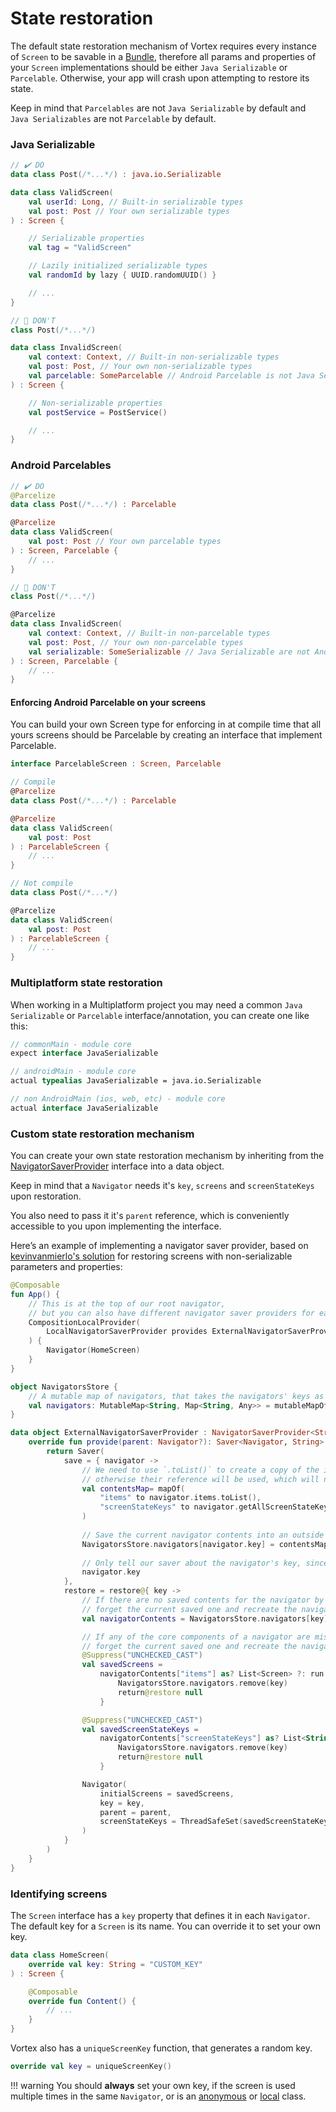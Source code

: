 # State restoration

The default state restoration mechanism of Vortex requires every instance of `Screen` to be savable
in
a [Bundle](https://developer.android.com/guide/components/activities/parcelables-and-bundles),
therefore all params and
properties of your `Screen` implementations should be either `Java Serializable` or `Parcelable`.
Otherwise, your app
will crash upon attempting to restore its state.

Keep in mind that `Parcelables` are not `Java Serializable` by default and `Java Serializables` are
not `Parcelable` by
default.

### Java Serializable

```kotlin
// ✔️ DO
data class Post(/*...*/) : java.io.Serializable

data class ValidScreen(
    val userId: Long, // Built-in serializable types
    val post: Post // Your own serializable types
) : Screen {

    // Serializable properties
    val tag = "ValidScreen"

    // Lazily initialized serializable types
    val randomId by lazy { UUID.randomUUID() }

    // ...
}

// 🚫 DON'T
class Post(/*...*/)

data class InvalidScreen(
    val context: Context, // Built-in non-serializable types
    val post: Post, // Your own non-serializable types
    val parcelable: SomeParcelable // Android Parcelable is not Java Serializable by default
) : Screen {

    // Non-serializable properties
    val postService = PostService()

    // ...
}
```

### Android Parcelables

```kotlin
// ✔️ DO
@Parcelize
data class Post(/*...*/) : Parcelable

@Parcelize
data class ValidScreen(
    val post: Post // Your own parcelable types
) : Screen, Parcelable {
    // ...
}

// 🚫 DON'T
class Post(/*...*/)

@Parcelize
data class InvalidScreen(
    val context: Context, // Built-in non-parcelable types
    val post: Post, // Your own non-parcelable types
    val serializable: SomeSerializable // Java Serializable are not Android Parcelable by default
) : Screen, Parcelable {
    // ...
}
```

#### Enforcing Android Parcelable on your screens

You can build your own Screen type for enforcing in at compile time that all yours screens should be
Parcelable by
creating an interface that implement Parcelable.

```kotlin
interface ParcelableScreen : Screen, Parcelable

// Compile
@Parcelize
data class Post(/*...*/) : Parcelable

@Parcelize
data class ValidScreen(
    val post: Post
) : ParcelableScreen {
    // ...
}

// Not compile
data class Post(/*...*/)

@Parcelize
data class ValidScreen(
    val post: Post
) : ParcelableScreen {
    // ...
}
```

### Multiplatform state restoration

When working in a Multiplatform project you may need a common `Java Serializable` or `Parcelable`
interface/annotation,
you can create one like this:

```kotlin
// commonMain - module core
expect interface JavaSerializable

// androidMain - module core
actual typealias JavaSerializable = java.io.Serializable

// non AndroidMain (ios, web, etc) - module core
actual interface JavaSerializable
```

### Custom state restoration mechanism

You can create your own state restoration mechanism by inheriting from
the [NavigatorSaverProvider](https://github.com/hristogochev/vortex/blob/main/vortex/src/commonMain/kotlin/io/github/hristogochev/vortex/navigator/NavigatorSaverProvider.kt)
interface into a data object.

Keep in mind that a `Navigator` needs it's `key`, `screens` and `screenStateKeys` upon restoration.

You also need to pass it it's `parent` reference, which is conveniently accessible to you upon
implementing the interface.

Here’s an example of implementing a navigator saver provider, based on [kevinvanmierlo's solution](https://github.com/hristogochev/vortex/issues/1) for restoring screens with non-serializable parameters and properties:
```kotlin
@Composable
fun App() {
    // This is at the top of our root navigator,
    // but you can also have different navigator saver providers for each Navigator
    CompositionLocalProvider(
        LocalNavigatorSaverProvider provides ExternalNavigatorSaverProvider,
    ) {
        Navigator(HomeScreen)
    }
}

object NavigatorsStore {
    // A mutable map of navigators, that takes the navigators' keys as keys, and their screens and screenStateKeys as values
    val navigators: MutableMap<String, Map<String, Any>> = mutableMapOf()
}

data object ExternalNavigatorSaverProvider : NavigatorSaverProvider<String> {
    override fun provide(parent: Navigator?): Saver<Navigator, String> {
        return Saver(
            save = { navigator ->
                // We need to use `.toList()` to create a copy of the items and screen state keys,
                // otherwise their reference will be used, which will not work
                val contentsMap= mapOf(
                    "items" to navigator.items.toList(),
                    "screenStateKeys" to navigator.getAllScreenStateKeys().toList()
                )
                
                // Save the current navigator contents into an outside map, using its key
                NavigatorsStore.navigators[navigator.key] = contentsMap
                
                // Only tell our saver about the navigator's key, since we manage the saving externally
                navigator.key
            },
            restore = restore@{ key ->
                // If there are no saved contents for the navigator by it's key,
                // forget the current saved one and recreate the navigator
                val navigatorContents = NavigatorsStore.navigators[key] ?: return@restore null

                // If any of the core components of a navigator are missing,
                // forget the current saved one and recreate the navigator
                @Suppress("UNCHECKED_CAST")
                val savedScreens =
                    navigatorContents["items"] as? List<Screen> ?: run {
                        NavigatorsStore.navigators.remove(key)
                        return@restore null
                    }

                @Suppress("UNCHECKED_CAST")
                val savedScreenStateKeys =
                    navigatorContents["screenStateKeys"] as? List<String> ?: run {
                        NavigatorsStore.navigators.remove(key)
                        return@restore null
                    }

                Navigator(
                    initialScreens = savedScreens,
                    key = key,
                    parent = parent,
                    screenStateKeys = ThreadSafeSet(savedScreenStateKeys)
                )
            }
        )
    }
}
```

### Identifying screens

The `Screen` interface has a `key` property that defines it in each `Navigator`.<br>
The default key for a `Screen` is its name. You can override it to set your own key.

```kotlin
data class HomeScreen(
    override val key: String = "CUSTOM_KEY"
) : Screen {

    @Composable
    override fun Content() {
        // ...
    }
}
```

Vortex also has a `uniqueScreenKey` function, that generates a random key.

```kotlin
override val key = uniqueScreenKey()
```

!!! warning
You should **always** set your own key, if the screen is used multiple times in the same
`Navigator`, or is
an [anonymous](https://kotlinlang.org/docs/object-declarations.html#object-expressions)
or [local](https://kotlinlang.org/spec/declarations.html#local-class-declaration) class.



